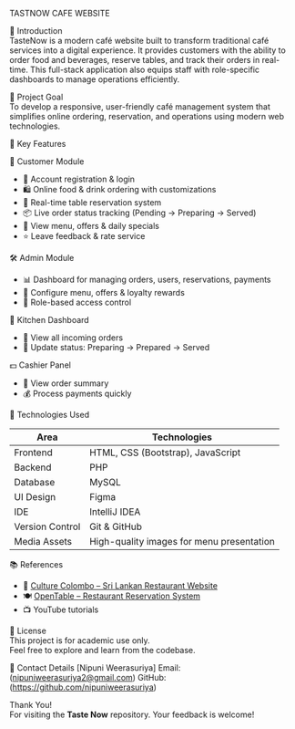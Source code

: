 TASTNOW CAFE WEBSITE

📌 Introduction  
TasteNow is a modern café website built to transform traditional café services into a digital experience. It provides customers with the ability to order food and beverages, reserve tables, and track their orders in real-time. This full-stack application also equips staff with role-specific dashboards to manage operations efficiently.


🎯 Project Goal  
To develop a responsive, user-friendly café management system that simplifies online ordering, reservation, and operations using modern web technologies.


🚀 Key Features

👤 Customer Module
- 📝 Account registration & login
- 🛍️ Online food & drink ordering with customizations
- 📅 Real-time table reservation system
- 📦 Live order status tracking (Pending → Preparing → Served)
- 📜 View menu, offers & daily specials
- ⭐ Leave feedback & rate service

🛠️ Admin Module
- 📊 Dashboard for managing orders, users, reservations, payments
- 🎯 Configure menu, offers & loyalty rewards
- 🔐 Role-based access control

🍳 Kitchen Dashboard
- 🧾 View all incoming orders
- 🔄 Update status: Preparing → Prepared → Served

💵 Cashier Panel
- 📃 View order summary
- 💰 Process payments quickly


🧪 Technologies Used  

| Area             | Technologies                            |
|------------------|------------------------------------------|
| Frontend         | HTML, CSS (Bootstrap), JavaScript        |
| Backend          | PHP                                      |
| Database         | MySQL                                    |
| UI Design        | Figma                                    |
| IDE              | IntelliJ IDEA                            |
| Version Control  | Git & GitHub                             |
| Media Assets     | High-quality images for menu presentation|



📚 References  
- 🍛 [Culture Colombo – Sri Lankan Restaurant Website](https://www.culturecolombo.lk/)  
- 🍽️ [OpenTable – Restaurant Reservation System](https://www.opentable.com/)  
- 📺 YouTube tutorials  



🧠 License  
This project is for academic use only.  
Feel free to explore and learn from the codebase.



📱 Contact Details
[Nipuni Weerasuriya] 
Email: (nipuniweerasuriya2@gmail.com) 
GitHub: (https://github.com/nipuniweerasuriya)



Thank You!  
For visiting the **Taste Now** repository. Your feedback is welcome!


